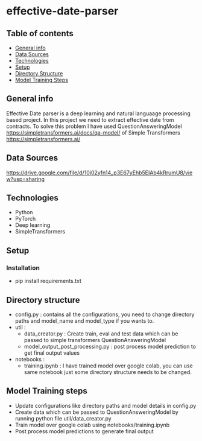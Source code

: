 # effective-date-parser

## Table of contents
* [General info](#general-info)
* [Data Sources](#data-sources)
* [Technologies](#technologies)
* [Setup](#setup)
* [Directory Structure](#directory-structure)
* [Model Training Steps](#model-training-steps)

## General info
Effective Date parser is a deep learning and natural languaage processing based project. In this project we need to extract effective date from contracts. To solve this problem I have used QuestionAnsweringModel https://simpletransformers.ai/docs/qa-model/ of Simple Transformers https://simpletransformers.ai/

## Data Sources 
https://drive.google.com/file/d/10j02yfn14_p3E67yEhb5EIAb4kRrumU8/view?usp=sharing

## Technologies
* Python
* PyTorch
* Deep learning
* SimpleTransformers

## Setup

### Installation 
* pip install requirements.txt

## Directory structure
* config.py : contains all the configurations, you need to change directory paths and model_name and model_type if you wants to.
* util :
   * data_creator.py : Create train, eval and test data which can be passed to simple transformers QuestionAnsweringModel
   * model_output_post_processing.py : post process model prediction to get final output values
* notebooks :
   * training.ipynb : I have trained model over google colab, you can use same notebook just some directory structure needs to be changed.


## Model Training steps 
* Update configurations like directory paths and model details in config.py
* Create data which can be passed to QuestionAnsweringModel by running python file util/data_creator.py
* Train model over google colab using notebooks/training.ipynb
* Post process model predictions to generate final output

